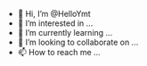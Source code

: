 - 👋 Hi, I’m @HelloYmt
- 👀 I’m interested in ...
- 🌱 I’m currently learning ...
- 💞️ I’m looking to collaborate on ...
- 📫 How to reach me ...

<!---
HelloYmt/HelloYmt is a ✨ special ✨ repository because its `README.md` (this file) appears on your GitHub profile.
You can click the Preview link to take a look at your changes.
--->
